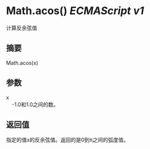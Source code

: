 # Math.acos() _ECMAScript v1_

计算反余弦值

## 摘要

Math.acos(x)

## 参数

x  
    -1.0和1.0之间的数。

## 返回值

指定的值x的反余弦值。返回的是0到π之间的弧度值。

